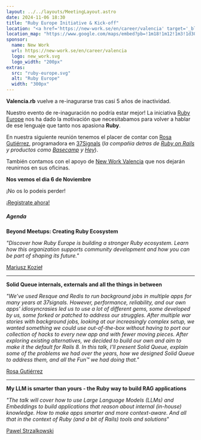 ```yaml
---
layout: ../../layouts/MeetingLayout.astro
date: 2024-11-06 18:30
title: "Ruby Europe Initiative & Kick-off"
location: "<a href='https://new-work.se/en/career/valencia' target='_blank'>New Work</a> Valencia C/ Pintor Sorolla 11, 46002 Valencia"
location_map: "https://www.google.com/maps/embed?pb=!1m18!1m12!1m3!1d3079.923452783778!2d-0.3755156492814634!3d39.4710579793855!2m3!1f0!2f0!3f0!3m2!1i1024!2i768!4f13.1!3m3!1m2!1s0xd6049140afd6c35%3A0x3a7f3c26bcb251ef!2sXING%20Networking%20Spain%20SL!5e0!3m2!1sen!2ses!4v1573154452694!5m2!1sen!2ses"
sponsor:
  name: New Work
  url: https://new-work.se/en/career/valencia
  logo: new_work.svg
  logo_width: "200px"
extras:
  src: "ruby-europe.svg"
  alt: "Ruby Europe"
  width: "300px"
---
```


**Valencia.rb** vuelve a re-inagurarse tras casi 5 años de inactividad.

Nuestro evento de re-inaguración no podría estar mejor! La iniciativa
[Ruby Europe](https://rubyeurope.com) nos ha dado la motivación que
necesitabamos para volver a hablar de ese lenguaje que tanto nos apasiona **Ruby**.

En nuestra siguiente reunión tenemos el placer de contar con
[Rosa Gutiérrez](https://rosa.codes), programadora en [37Signals](https://37signals.com) (_la compañia detras
de [Ruby on Rails](https://rubyonrails.org) y productos como [Basecamp](https://basecamp.com) y [Hey](https://www.hey.com)_).

También contamos con el apoyo de [New Work Valencia](https://new-work.se/en/career/valencia) que nos dejarán reunirnos
en sus oficinas.

**Nos vemos el dia 6 de Noviembre**

¡No os lo podeis perder!

<div class="has-text-centered">
  <a href="https://www.meetup.com/vlctechhub/events/304025350/" target="_blank" class="button has-background-red">¡Registrate ahora!</a>
</div>

##### Agenda

**Beyond Meetups: Creating Ruby Ecosystem**

  _"Discover how Ruby Europe is building a stronger Ruby ecosystem.
  Learn how this organization supports community development
  and how you can be part of shaping its future."_

  [Mariusz Kozieł](https://x.com/KozieMariusz)

<hr>

**Solid Queue internals, externals and all the things in between**

  _"We’ve used Resque and Redis to run background jobs in multiple apps
  for many years at 37signals. However, performance, reliability,
  and our own apps’ idiosyncrasies led us to use a lot of different gems,
  some developed by us, some forked or patched to address our struggles.
  After multiple war stories with background jobs, looking at our increasingly
  complex setup, we wanted something we could use out-of-the-box without having
  to port our collection of hacks to every new app and with fewer moving pieces.
  After exploring existing alternatives, we decided to build our own and aim to
  make it the default for Rails 8. In this talk, I’ll present Solid Queue,
  explain some of the problems we had over the years, how we designed
  Solid Queue to address them, and all the Fun™ we had doing that."_

  [Rosa Gutiérrez](https://rosa.codes)

<hr>

**My LLM is smarter than yours - the Ruby way to build RAG applications**

  _"The talk will cover how to use Large Language Models (LLMs) and Embeddings
  to build applications that reason about internal (in-house) knowledge.
  How to make apps smarter and more context-aware. And all that in the context
  of Ruby (and a bit of Rails) tools and solutions_"

  [Pawel Strzalkowski](https://github.com/pstrzalk)
